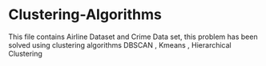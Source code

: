 # Clustering-Algorithms


This file contains Airline Dataset and Crime Data set, this problem has been solved using clustering algorithms
DBSCAN , Kmeans , Hierarchical  Clustering
